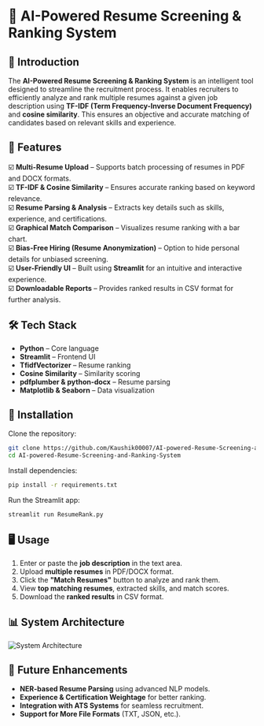 # 📄 AI-Powered Resume Screening & Ranking System

## 🚀 Introduction
The **AI-Powered Resume Screening & Ranking System** is an intelligent tool designed to streamline the recruitment process. It enables recruiters to efficiently analyze and rank multiple resumes against a given job description using **TF-IDF (Term Frequency-Inverse Document Frequency)** and **cosine similarity**. This ensures an objective and accurate matching of candidates based on relevant skills and experience.

## 🎯 Features
☑️ **Multi-Resume Upload** – Supports batch processing of resumes in PDF and DOCX formats.  
☑️ **TF-IDF & Cosine Similarity** – Ensures accurate ranking based on keyword relevance.  
☑️ **Resume Parsing & Analysis** – Extracts key details such as skills, experience, and certifications.  
☑️ **Graphical Match Comparison** – Visualizes resume ranking with a bar chart.  
☑️ **Bias-Free Hiring (Resume Anonymization)** – Option to hide personal details for unbiased screening.  
☑️ **User-Friendly UI** – Built using **Streamlit** for an intuitive and interactive experience.  
☑️ **Downloadable Reports** – Provides ranked results in CSV format for further analysis.  

## 🛠 Tech Stack
- **Python** – Core language
- **Streamlit** – Frontend UI
- **TfidfVectorizer** – Resume ranking
- **Cosine Similarity** – Similarity scoring
- **pdfplumber & python-docx** – Resume parsing
- **Matplotlib & Seaborn** – Data visualization

## 📌 Installation
Clone the repository:
```bash
git clone https://github.com/Kaushik00007/AI-powered-Resume-Screening-and-Ranking-System
cd AI-powered-Resume-Screening-and-Ranking-System
```

Install dependencies:
```bash
pip install -r requirements.txt
```

Run the Streamlit app:
```bash
streamlit run ResumeRank.py
```

## 🖥️ Usage
1. Enter or paste the **job description** in the text area.
2. Upload **multiple resumes** in PDF/DOCX format.
3. Click the **"Match Resumes"** button to analyze and rank them.
4. View **top matching resumes**, extracted skills, and match scores.
5. Download the **ranked results** in CSV format.

## 📊 System Architecture
![System Architecture]([https://your-image-link.com](https://www.researchgate.net/profile/Mohammed-Maree/publication/320409645/figure/fig1/AS:815278678081539@1571388992652/Overall-Architecture-of-the-Proposed-System.png))

## 🔮 Future Enhancements
- **NER-based Resume Parsing** using advanced NLP models.
- **Experience & Certification Weightage** for better ranking.
- **Integration with ATS Systems** for seamless recruitment.
- **Support for More File Formats** (TXT, JSON, etc.).

